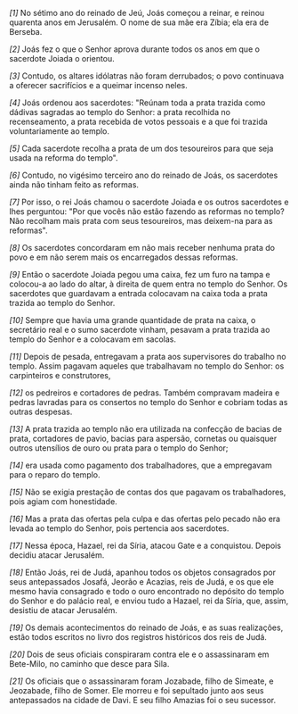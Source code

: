 *[1]* No sétimo ano do reinado de Jeú, Joás começou a reinar, e reinou quarenta anos em Jerusalém. O nome de sua mãe era Zíbia; ela era de Berseba.

*[2]* Joás fez o que o Senhor aprova durante todos os anos em que o sacerdote Joiada o orientou.

*[3]* Contudo, os altares idólatras não foram derrubados; o povo continuava a oferecer sacrifícios e a queimar incenso neles.

*[4]* Joás ordenou aos sacerdotes: "Reúnam toda a prata trazida como dádivas sagradas ao templo do Senhor: a prata recolhida no recenseamento, a prata recebida de votos pessoais e a que foi trazida voluntariamente ao templo.

*[5]* Cada sacerdote recolha a prata de um dos tesoureiros para que seja usada na reforma do templo".

*[6]* Contudo, no vigésimo terceiro ano do reinado de Joás, os sacerdotes ainda não tinham feito as reformas.

*[7]* Por isso, o rei Joás chamou o sacerdote Joiada e os outros sacerdotes e lhes perguntou: "Por que vocês não estão fazendo as reformas no templo? Não recolham mais prata com seus tesoureiros, mas deixem-na para as reformas".

*[8]* Os sacerdotes concordaram em não mais receber nenhuma prata do povo e em não serem mais os encarregados dessas reformas.

*[9]* Então o sacerdote Joiada pegou uma caixa, fez um furo na tampa e colocou-a ao lado do altar, à direita de quem entra no templo do Senhor. Os sacerdotes que guardavam a entrada colocavam na caixa toda a prata trazida ao templo do Senhor.

*[10]* Sempre que havia uma grande quantidade de prata na caixa, o secretário real e o sumo sacerdote vinham, pesavam a prata trazida ao templo do Senhor e a colocavam em sacolas.

*[11]* Depois de pesada, entregavam a prata aos supervisores do trabalho no templo. Assim pagavam aqueles que trabalhavam no templo do Senhor: os carpinteiros e construtores,

*[12]* os pedreiros e cortadores de pedras. Também compravam madeira e pedras lavradas para os consertos no templo do Senhor e cobriam todas as outras despesas.

*[13]* A prata trazida ao templo não era utilizada na confecção de bacias de prata, cortadores de pavio, bacias para aspersão, cornetas ou quaisquer outros utensílios de ouro ou prata para o templo do Senhor;

*[14]* era usada como pagamento dos trabalhadores, que a empregavam para o reparo do templo.

*[15]* Não se exigia prestação de contas dos que pagavam os trabalhadores, pois agiam com honestidade.

*[16]* Mas a prata das ofertas pela culpa e das ofertas pelo pecado não era levada ao templo do Senhor, pois pertencia aos sacerdotes.

*[17]* Nessa época, Hazael, rei da Síria, atacou Gate e a conquistou. Depois decidiu atacar Jerusalém.

*[18]* Então Joás, rei de Judá, apanhou todos os objetos consagrados por seus antepassados Josafá, Jeorão e Acazias, reis de Judá, e os que ele mesmo havia consagrado e todo o ouro encontrado no depósito do templo do Senhor e do palácio real, e enviou tudo a Hazael, rei da Síria, que, assim, desistiu de atacar Jerusalém.

*[19]* Os demais acontecimentos do reinado de Joás, e as suas realizações, estão todos escritos no livro dos registros históricos dos reis de Judá.

*[20]* Dois de seus oficiais conspiraram contra ele e o assassinaram em Bete-Milo, no caminho que desce para Sila.

*[21]* Os oficiais que o assassinaram foram Jozabade, filho de Simeate, e Jeozabade, filho de Somer. Ele morreu e foi sepultado junto aos seus antepassados na cidade de Davi. E seu filho Amazias foi o seu sucessor.

